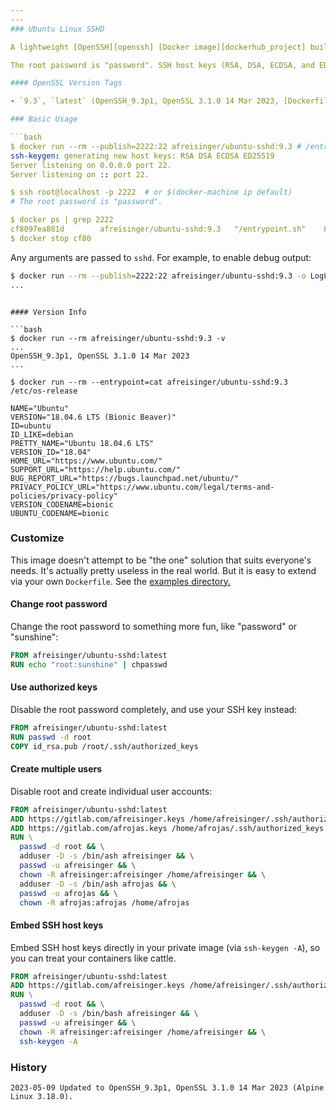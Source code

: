 ```yaml
---
---
### Ubuntu Linux SSHD

A lightweight [OpenSSH][openssh] [Docker image][dockerhub_project] built atop [Ubuntu Linux][alpine_linux]. Available on [GitHub][github_project].

The root password is "password". SSH host keys (RSA, DSA, ECDSA, and ED25519) are auto-generated when the container is started, unless already present.

#### OpenSSL Version Tags

- `9.3`, `latest` (OpenSSH_9.3p1, OpenSSL 3.1.0 14 Mar 2023, [Dockerfile](https://github.com/afreisinger/ubuntu-opensshserver/tree/master/versions/9.3/Dockerfile))

### Basic Usage

```bash
$ docker run --rm --publish=2222:22 afreisinger/ubuntu-sshd:9.3 # /entrypoint.sh
ssh-keygen: generating new host keys: RSA DSA ECDSA ED25519
Server listening on 0.0.0.0 port 22.
Server listening on :: port 22.

$ ssh root@localhost -p 2222  # or $(docker-machine ip default)
# The root password is "password".

$ docker ps | grep 2222
cf8097ea881d        afreisinger/ubuntu-sshd:9.3   "/entrypoint.sh"    8 seconds ago       Up 4 seconds        0.0.0.0:2222->22/tcp   stoic_ptolemy
$ docker stop cf80
```

Any arguments are passed to `sshd`. For example, to enable debug output:

```bash
$ docker run --rm --publish=2222:22 afreisinger/ubuntu-sshd:9.3 -o LogLevel=DEBUG
...
```

```

#### Version Info

```bash
$ docker run --rm afreisinger/ubuntu-sshd:9.3 -v
...
OpenSSH_9.3p1, OpenSSL 3.1.0 14 Mar 2023
...

$ docker run --rm --entrypoint=cat afreisinger/ubuntu-sshd:9.3 /etc/os-release

NAME="Ubuntu"
VERSION="18.04.6 LTS (Bionic Beaver)"
ID=ubuntu
ID_LIKE=debian
PRETTY_NAME="Ubuntu 18.04.6 LTS"
VERSION_ID="18.04"
HOME_URL="https://www.ubuntu.com/"
SUPPORT_URL="https://help.ubuntu.com/"
BUG_REPORT_URL="https://bugs.launchpad.net/ubuntu/"
PRIVACY_POLICY_URL="https://www.ubuntu.com/legal/terms-and-policies/privacy-policy"
VERSION_CODENAME=bionic
UBUNTU_CODENAME=bionic
```

### Customize

This image doesn't attempt to be "the one" solution that suits everyone's needs. It's actually pretty useless in the real world. But it is easy to extend via your own `Dockerfile`. See the [examples directory.][examples]

#### Change root password

Change the root password to something more fun, like "password" or "sunshine":

```dockerfile
FROM afreisinger/ubuntu-sshd:latest
RUN echo "root:sunshine" | chpasswd
```

#### Use authorized keys

Disable the root password completely, and use your SSH key instead:

```dockerfile
FROM afreisinger/ubuntu-sshd:latest
RUN passwd -d root
COPY id_rsa.pub /root/.ssh/authorized_keys
```

#### Create multiple users

Disable root and create individual user accounts:

```dockerfile
FROM afreisinger/ubuntu-sshd:latest
ADD https://gitlab.com/afreisinger.keys /home/afreisinger/.ssh/authorized_keys
ADD https://gitlab.com/afrojas.keys /home/afrojas/.ssh/authorized_keys
RUN \
  passwd -d root && \
  adduser -D -s /bin/ash afreisinger && \
  passwd -u afreisinger && \
  chown -R afreisinger:afreisinger /home/afreisinger && \
  adduser -D -s /bin/ash afrojas && \
  passwd -u afrojas && \
  chown -R afrojas:afrojas /home/afrojas
```

#### Embed SSH host keys

Embed SSH host keys directly in your private image (via `ssh-keygen -A`), so you can treat your containers like cattle.

```dockerfile
FROM afreisinger/ubuntu-sshd:latest
ADD https://gitlab.com/afreisinger.keys /home/afreisinger/.ssh/authorized_keys
RUN \
  passwd -d root && \
  adduser -D -s /bin/bash afreisinger && \
  passwd -u afreisinger && \
  chown -R afreisinger:afreisinger /home/afreisinger && \
  ssh-keygen -A
```

### History

    2023-05-09 Updated to OpenSSH_9.3p1, OpenSSL 3.1.0 14 Mar 2023 (Alpine Linux 3.18.0).
  

[alpine_kubernetes]:  https://hub.docker.com/r/janeczku/alpine-kubernetes/
[alpine_linux]:       https://hub.docker.com/_/alpine/
[dockerhub_project]:  https://hub.docker.com/r/afreisinger/ubuntu-sshd/
[examples]:           https://github.com/afreisinger/ubuntu-sshd/tree/master/examples/
[github_project]:     https://github.com/afreisinger/ubuntu-sshd/
[openssh]:            http://www.openssh.com
